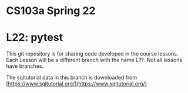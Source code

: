 # CS103a Spring 22

# L22: pytest

This git repository is for sharing code developed in the course lessons.
Each Lesson will be a different branch with the name L??.
Not all lessons have branches.

The sqltutorial data in this branch is downloaded from
[https://www.sqltutorial.org/](https://www.sqltutorial.org/)




